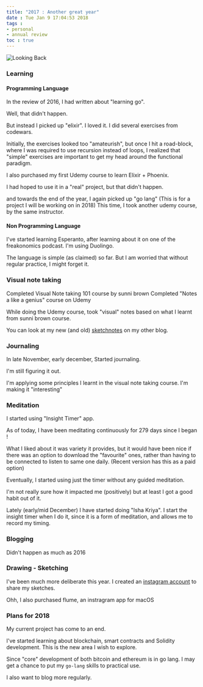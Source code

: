 ```yaml
---
title: "2017 : Another great year"
date : Tue Jan 9 17:04:53 2018
tags : 
- personal
- annual review
toc : true
---
```


![Looking Back](https://source.unsplash.com/1tTLrL50bpA/750x350)

### Learning

#### Programming Language

In the review of 2016, I had written about "learning go".

Well, that didn't happen.

But instead I picked up "elixir". I loved it. I did several exercises
from codewars.

Initially, the exercises looked too "amateurish", but once I hit a
road-block, where I was required to use recursion instead of loops, I
realized that "simple" exercises are important to get my head around
the functional paradigm.

I also purchased my first Udemy course to learn Elixir + Phoenix.

I had hoped to use it in a "real" project, but that didn't happen.

and towards the end of the year, I again picked up "go lang" (This is
for a project I will be working on in 2018) This time, I took another
udemy course, by the same instructor.

#### Non Programming Language

I've started learning Esperanto, after learning about it on one of the
freakonomics podcast. I'm using Duolingo.

The language is simple (as claimed) so far. But I am worried that
without regular practice, I might forget it.

### Visual note taking

Completed Visual Note taking 101 course by sunni brown Completed "Notes
a like a genius" course on Udemy

While doing the Udemy course, took "visual" notes based on what I
learnt from sunni brown course.

You can look at my new (and old)
[sketchnotes](https://mandarvaze.bitbucket.io/galleries/sketchnotes/) on
my other blog.

### Journaling

In late November, early december, Started journaling.

I'm still figuring it out.

I'm applying some principles I learnt in the visual note taking course.
I'm making it "interesting"

### Meditation

I started using "Insight Timer" app.

As of today, I have been meditating continuously for 279 days since I
began !

What I liked about it was variety it provides, but it would have been
nice if there was an option to download the "favourite" ones, rather
than having to be connected to listen to same one daily. (Recent version
has this as a paid option)

Eventually, I started using just the timer without any guided
meditation.

I'm not really sure how it impacted me (positively) but at least I got
a good habit out of it.

Lately (early/mid December) I have started doing "Isha Kriya". I start
the insight timer when I do it, since it is a form of meditation, and
allows me to record my timing.

### Blogging

Didn't happen as much as 2016

### Drawing - Sketching

I've been much more deliberate this year. I created an [instagram
account](https://www.instagram.com/mandar_vaze/) to share my sketches.

Ohh, I also purchased flume, an instragram app for macOS

### Plans for 2018

My current project has come to an end.

I've started learning about blockchain, smart contracts and Solidity
development. This is the new area I wish to explore.

Since "core" development of both bitcoin and ethereum is in go lang. I
may get a chance to put my `go-lang` skills to practical use.

I also want to blog more regularly.
